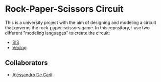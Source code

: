 # Rock-Paper-Scissors Circuit
This is a university project with the aim of designing and modeling a circuit that governs the rock-paper-scissors game.
In this repository, I use two different "modeling languages" to create the circuit:
- [SIS](https://bettersis.readthedocs.io/en/latest/tutorials/tutorials.html)
- [Verilog](https://it.wikipedia.org/wiki/Verilog)

## Collaborators
- [Alessandro De Carli](https://github.com/Aledpl5/). 
 
